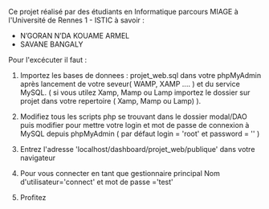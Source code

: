 
Ce projet réalisé par des étudiants en Informatique parcours MIAGE à l'Université de Rennes 1 - ISTIC à savoir :


- N’GORAN N’DA KOUAME ARMEL
- SAVANE BANGALY


Pour l'excécuter il faut :

1) Importez les bases de donnees : projet_web.sql dans votre phpMyAdmin après lancement de votre seveur( WAMP, XAMP .... ) et du service MySQL. ( si vous utilez Xamp, Mamp ou Lamp importez le dossier sur projet dans votre repertoire ( Xamp, Mamp ou Lamp) ).

2) Modifiez tous les scripts php se trouvant dans le dossier modal/DAO puis modifier pour mettre votre login et mot de passe de connexion à MySQL depuis phpMyAdmin ( par défaut login = 'root' et password = '' )

3) Entrez l'adresse 'localhost/dashboard/projet_web/publique' dans votre navigateur

4) Pour vous connecter en tant que gestionnaire principal Nom d'utilisateur='connect' et mot de passe ='test'

5) Profitez
